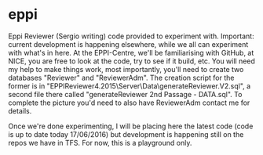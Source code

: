# eppi
Eppi Reviewer
(Sergio writing) code provided to experiment with.
Important: current development is happening elsewhere, while we all can experiment with what's in here.
At the EPPI-Centre, we'll be familiarising with GitHub, at NICE, you are free to look at the code, try to see if it build, etc.
You will need my help to make things work, most importantly, you'll need to create two databases "Reviewer" and "ReviewerAdm".
The creation script for the former is in "EPPIReviewer4.2015\Server\Data\generateReviewer.V2.sql", a second file there called "generateReviewer 2nd Passage - DATA.sql". To complete the picture you'd need to also have ReviewerAdm contact me for details.

Once we're done experimenting, I will be placing here the latest code (code is up to date today 17/06/2016) but development is happening still on the repos we have in TFS. For now, this is a playground only.
